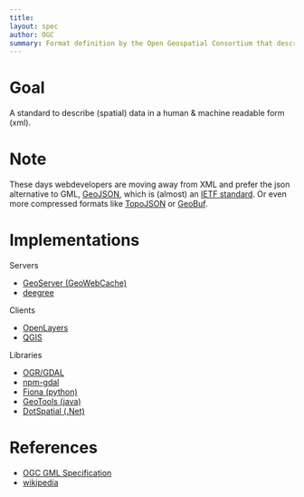 ```yaml
---
title: 
layout: spec
author: OGC
summary: Format definition by the Open Geospatial Consortium that describes (spatial) features
---
```


Goal
====

A standard to describe (spatial) data in a human & machine readable form (xml).

Note
====

These days webdevelopers are moving away from XML and prefer the json alternative to GML, [GeoJSON](http://geojson.org), which is (almost) an [IETF standard](https://datatracker.ietf.org/doc/draft-butler-geojson). Or even more compressed formats like [TopoJSON](https://github.com/mbostock/topojson) or [GeoBuf](https://github.com/mapbox/geobuf).

Implementations
===============

Servers
* [GeoServer (GeoWebCache)](http://geoserver.org)
* [deegree](http://deegree.org)

Clients
* [OpenLayers](http://openlayers.org)
* [QGIS](http://qgis.org)

Libraries
* [OGR/GDAL](http://gdal.org)
* [npm-gdal](https://www.npmjs.com/package/gdal)
* [Fiona (python)](https://pypi.python.org/pypi/Fiona)
* [GeoTools (java)](http://geotools.org)
* [DotSpatial (.Net)](https://dotspatial.codeplex.com)

References
==========

- [OGC GML Specification](http://www.opengeospatial.org/standards/gml)
- [wikipedia](http://en.wikipedia.org/wiki/Geography_Markup_Language)

